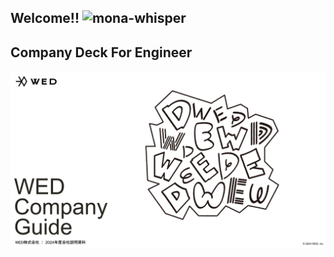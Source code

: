 ## Welcome!! ![mona-whisper](https://github.githubassets.com/images/mona-whisper.gif)

## Company Deck For Engineer
[![company guide](https://raw.githubusercontent.com/wedinc/.github/69a1f4796eee03e2de950aff068a793e9b2696a9/profile/WEDCompanyUpdate.svg)](https://speakerdeck.com/wed/wed-company-deck)
